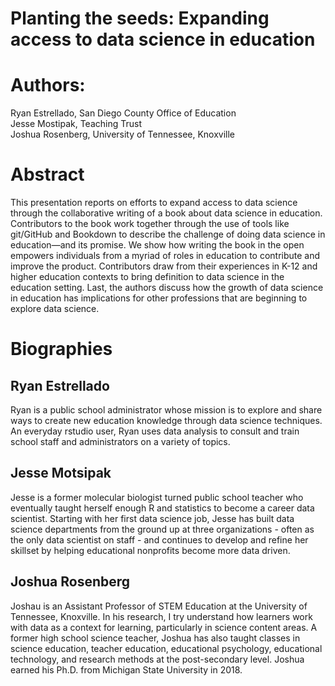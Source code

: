 # Planting the seeds: Expanding access to data science in education

# Authors: 
Ryan Estrellado, San Diego County Office of Education  
Jesse Mostipak, Teaching Trust  
Joshua Rosenberg, University of Tennessee, Knoxville  

# Abstract
This presentation reports on efforts to expand access to data science through the collaborative writing of a book about data science in education. Contributors to the book work together through the use of tools like git/GitHub and Bookdown to describe the challenge of doing data science in education—and its promise. We show how writing the book in the open empowers individuals from a myriad of roles in education to contribute and improve the product. Contributors draw from their experiences in K-12 and higher education contexts to bring definition to data science in the education setting. Last, the authors discuss how the growth of data science in education has implications for other professions that are beginning to explore data science.

# Biographies

## Ryan Estrellado

Ryan is a public school administrator whose mission is to explore and share ways to create new education knowledge through data science techniques. An everyday rstudio user, Ryan uses data analysis to consult and train school staff and administrators on a variety of topics.

## Jesse Motsipak

Jesse is a former molecular biologist turned public school teacher who eventually taught herself enough R and statistics to become a career data scientist. Starting with her first data science job, Jesse has built data science departments from the ground up at three organizations - often as the only data scientist on staff - and continues to develop and refine her skillset by helping educational nonprofits become more data driven.

## Joshua Rosenberg

Joshau is an Assistant Professor of STEM Education at the University of Tennessee, Knoxville. In his research, I try understand how learners work with data as a context for learning, particularly in science content areas. A former high school science teacher, Joshua has also taught classes in science education, teacher education, educational psychology, educational technology, and research methods at the post-secondary level. Joshua earned his Ph.D. from Michigan State University in 2018.

